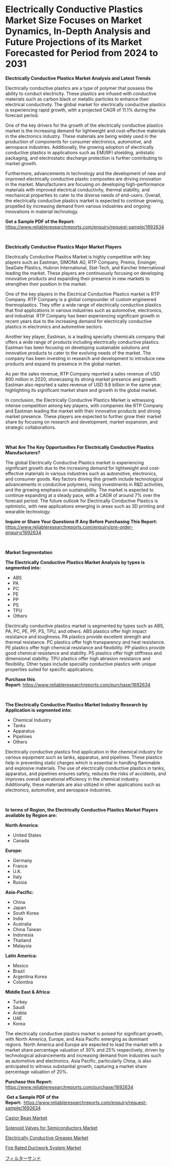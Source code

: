 <p><h1>Electrically Conductive Plastics Market Size Focuses on Market Dynamics, In-Depth Analysis and Future Projections of its Market Forecasted for Period from 2024 to 2031</h1></p><p><strong>Electrically Conductive Plastics Market Analysis and Latest Trends</strong></p>
<p><p>Electrically conductive plastics are a type of polymer that possess the ability to conduct electricity. These plastics are infused with conductive materials such as carbon black or metallic particles to enhance their electrical conductivity. The global market for electrically conductive plastics is experiencing rapid growth, with a projected CAGR of 11.1% during the forecast period. </p><p>One of the key drivers for the growth of the electrically conductive plastics market is the increasing demand for lightweight and cost-effective materials in the electronics industry. These materials are being widely used in the production of components for consumer electronics, automotive, and aerospace industries. Additionally, the growing adoption of electrically conductive plastics in applications such as EMI/RFI shielding, antistatic packaging, and electrostatic discharge protection is further contributing to market growth.</p><p>Furthermore, advancements in technology and the development of new and improved electrically conductive plastic composites are driving innovation in the market. Manufacturers are focusing on developing high-performance materials with improved electrical conductivity, thermal stability, and mechanical properties to cater to the diverse needs of end-users. Overall, the electrically conductive plastics market is expected to continue growing, propelled by increasing demand from various industries and ongoing innovations in material technology.</p></p>
<p><strong>Get a Sample PDF of the Report:&nbsp;</strong> <a href="https://www.reliableresearchreports.com/enquiry/request-sample/1692634">https://www.reliableresearchreports.com/enquiry/request-sample/1692634</a></p>
<p>&nbsp;</p>
<p><strong>Electrically Conductive Plastics Major Market Players</strong></p>
<p><p>Electrically Conductive Plastics Market is highly competitive with key players such as Eastman, SIMONA AG, RTP Company, Premix, Ensinger, SeaGate Plastics, Hubron International, Stat-Tech, and Karcher International leading the market. These players are continuously focusing on developing innovative products and expanding their presence in new markets to strengthen their position in the market.</p><p>One of the key players in the Electrical Conductive Plastics market is RTP Company. RTP Company is a global compounder of custom engineered thermoplastics. They offer a wide range of electrically conductive plastics that find applications in various industries such as automotive, electronics, and industrial. RTP Company has been experiencing significant growth in recent years due to the increasing demand for electrically conductive plastics in electronics and automotive sectors.</p><p>Another key player, Eastman, is a leading specialty chemicals company that offers a wide range of products including electrically conductive plastics. Eastman has been focusing on developing sustainable solutions and innovative products to cater to the evolving needs of the market. The company has been investing in research and development to introduce new products and expand its presence in the global market.</p><p>As per the sales revenue, RTP Company reported a sales revenue of USD 800 million in 2020, showcasing its strong market presence and growth. Eastman also reported a sales revenue of USD 9.8 billion in the same year, highlighting its significant market share and growth in the global market.</p><p>In conclusion, the Electrically Conductive Plastics Market is witnessing intense competition among key players, with companies like RTP Company and Eastman leading the market with their innovative products and strong market presence. These players are expected to further grow their market share by focusing on research and development, market expansion, and strategic collaborations.</p></p>
<p>&nbsp;</p>
<p><strong>What Are The Key Opportunities For Electrically Conductive Plastics Manufacturers?</strong></p>
<p><p>The global Electrically Conductive Plastics market is experiencing significant growth due to the increasing demand for lightweight and cost-effective materials in various industries such as automotive, electronics, and consumer goods. Key factors driving this growth include technological advancements in conductive polymers, rising investments in R&D activities, and the growing emphasis on sustainability. The market is expected to continue expanding at a steady pace, with a CAGR of around 7% over the forecast period. The future outlook for Electrically Conductive Plastics is optimistic, with new applications emerging in areas such as 3D printing and wearable technology.</p></p>
<p><strong>Inquire or Share Your Questions If Any Before Purchasing This Report:</strong> <a href="https://www.reliableresearchreports.com/enquiry/pre-order-enquiry/1692634">https://www.reliableresearchreports.com/enquiry/pre-order-enquiry/1692634</a></p>
<p>&nbsp;</p>
<p><strong>Market Segmentation</strong></p>
<p><strong>The Electrically Conductive Plastics Market Analysis by types is segmented into:</strong></p>
<p><ul><li>ABS</li><li>PA</li><li>PC</li><li>PE</li><li>PP</li><li>PS</li><li>TPU‎</li><li>Others</li></ul></p>
<p><p>Electrically conductive plastics market is segmented by types such as ABS, PA, PC, PE, PP, PS, TPU, and others. ABS plastics offer high impact resistance and toughness. PA plastics provide excellent strength and thermal resistance. PC plastics offer high transparency and heat resistance. PE plastics offer high chemical resistance and flexibility. PP plastics provide good chemical resistance and stability. PS plastics offer high stiffness and dimensional stability. TPU plastics offer high abrasion resistance and flexibility. Other types include specialty conductive plastics with unique properties suited for specific applications.</p></p>
<p><strong>Purchase this Report:&nbsp;</strong><a href="https://www.reliableresearchreports.com/purchase/1692634">https://www.reliableresearchreports.com/purchase/1692634</a></p>
<p>&nbsp;</p>
<p><strong>The Electrically Conductive Plastics Market Industry Research by Application is segmented into:</strong></p>
<p><ul><li>Chemical Industry</li><li>Tanks</li><li>Apparatus</li><li>Pipelines</li><li>Others</li></ul></p>
<p><p>Electrically conductive plastics find application in the chemical industry for various equipment such as tanks, apparatus, and pipelines. These plastics help in preventing static charges which is essential in handling flammable and explosive materials. The use of electrically conductive plastics in tanks, apparatus, and pipelines ensures safety, reduces the risks of accidents, and improves overall operational efficiency in the chemical industry. Additionally, these materials are also utilized in other applications such as electronics, automotive, and aerospace industries.</p></p>
<p>&nbsp;</p>
<p><strong>In terms of Region, the Electrically Conductive Plastics Market Players available by Region are:</strong></p>
<p>
    <p> <strong> North America: </strong>
        <ul>
            <li>United States</li>
            <li>Canada</li>
        </ul>
        </p> 
    <p> <strong> Europe: </strong>
        <ul>
            <li>Germany</li>
            <li>France</li>
            <li>U.K.</li>
            <li>Italy</li>
            <li>Russia</li>
        </ul>
        </p> 
    <p> <strong> Asia-Pacific: </strong>
        <ul>
            <li>China</li>
            <li>Japan</li>
            <li>South Korea</li>
            <li>India</li>
            <li>Australia</li>
            <li>China Taiwan</li>
            <li>Indonesia</li>
            <li>Thailand</li>
            <li>Malaysia</li>
        </ul>
        </p> 
    <p> <strong> Latin America: </strong>
        <ul>
            <li>Mexico</li>
            <li>Brazil</li>
            <li>Argentina Korea</li>
            <li>Colombia</li>
        </ul>
        </p> 
    <p> <strong> Middle East & Africa: </strong>
        <ul>
            <li>Turkey</li>
            <li>Saudi</li>
            <li>Arabia</li>
            <li>UAE</li>
            <li>Korea</li>
        </ul>
    </p>
    </p>
<p><p>The electrically conductive plastics market is poised for significant growth, with North America, Europe, and Asia Pacific emerging as dominant regions. North America and Europe are expected to lead the market with a market share percentage valuation of 30% and 25% respectively, driven by technological advancements and increasing demand from industries such as automotive and electronics. Asia Pacific, particularly China, is also anticipated to witness substantial growth, capturing a market share percentage valuation of 20%.</p></p>
<p><strong>Purchase this Report: </strong><a href="https://www.reliableresearchreports.com/purchase/1692634">https://www.reliableresearchreports.com/purchase/1692634</a></p>
<p>&nbsp;<strong>Get a Sample PDF of the Report:&nbsp;&nbsp;</strong><a href="https://www.reliableresearchreports.com/enquiry/request-sample/1692634">https://www.reliableresearchreports.com/enquiry/request-sample/1692634</a></p>
<p><strong></strong></p>
<p><p><a href="https://github.com/juancolorado15/Market-Research-Report-List-1/blob/main/castor-bean-market.md">Castor Bean Market</a></p><p><a href="https://issuu.com/reportprime-2/docs/solenoid-valves-for-semiconductors-market-size-203">Solenoid Valves for Semiconductors Market</a></p><p><a href="https://github.com/dx0328/Market-Research-Report-List-1/blob/main/electrically-conductive-greases-market.md">Electrically Conductive Greases Market</a></p><p><a href="https://issuu.com/reportprime-2/docs/fire-rated-ductwork-system-market-size-2030.pptx">Fire Rated Ductwork System Market</a></p><p><a href="https://medium.com/@harmonybogan1944/%E3%83%95%E3%82%A3%E3%83%AB%E3%82%BF%E3%83%BC%E3%82%B5%E3%83%B3%E3%83%89%E5%B8%82%E5%A0%B4%E5%B1%95%E6%9C%9B-%E7%94%A3%E6%A5%AD%E6%A6%82%E8%A6%81%E3%81%A8%E4%BA%88%E6%B8%AC-2024%E5%B9%B4%E3%81%8B%E3%82%892031%E5%B9%B4-aa6217e3687e">フィルターサンド</a></p></p>